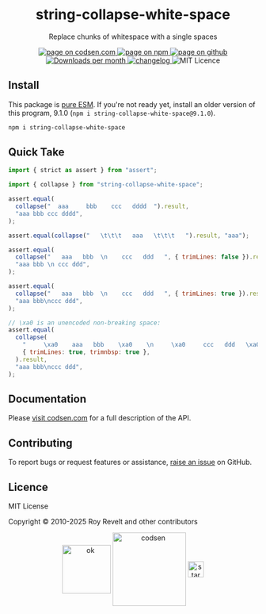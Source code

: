 <h1 align="center">string-collapse-white-space</h1>

<p align="center">Replace chunks of whitespace with a single spaces</p>

<p align="center">
  <a href="https://codsen.com/os/string-collapse-white-space" rel="nofollow noreferrer noopener">
    <img src="https://img.shields.io/badge/-codsen-blue?style=flat-square" alt="page on codsen.com">
  </a>
  <a href="https://www.npmjs.com/package/string-collapse-white-space" rel="nofollow noreferrer noopener">
    <img src="https://img.shields.io/badge/-npm-blue?style=flat-square" alt="page on npm">
  </a>
  <a href="https://github.com/codsen/codsen/tree/main/packages/string-collapse-white-space" rel="nofollow noreferrer noopener">
    <img src="https://img.shields.io/badge/-github-blue?style=flat-square" alt="page on github">
  </a>
  <a href="https://npmcharts.com/compare/string-collapse-white-space?interval=30" rel="nofollow noreferrer noopener" target="_blank">
    <img src="https://img.shields.io/npm/dm/string-collapse-white-space.svg?style=flat-square" alt="Downloads per month">
  </a>
  <a href="https://codsen.com/os/string-collapse-white-space/changelog" rel="nofollow noreferrer noopener">
    <img src="https://img.shields.io/badge/changelog-here-brightgreen?style=flat-square" alt="changelog">
  </a>
  <img src="https://img.shields.io/badge/licence-MIT-brightgreen.svg?style=flat-square" alt="MIT Licence">
</p>

## Install

This package is [pure ESM](https://gist.github.com/sindresorhus/a39789f98801d908bbc7ff3ecc99d99c). If you're not ready yet, install an older version of this program, 9.1.0 (`npm i string-collapse-white-space@9.1.0`).

```bash
npm i string-collapse-white-space
```

## Quick Take

```js
import { strict as assert } from "assert";

import { collapse } from "string-collapse-white-space";

assert.equal(
  collapse("  aaa     bbb    ccc   dddd  ").result,
  "aaa bbb ccc dddd",
);

assert.equal(collapse("   \t\t\t   aaa   \t\t\t   ").result, "aaa");

assert.equal(
  collapse("   aaa   bbb  \n    ccc   ddd   ", { trimLines: false }).result,
  "aaa bbb \n ccc ddd",
);

assert.equal(
  collapse("   aaa   bbb  \n    ccc   ddd   ", { trimLines: true }).result,
  "aaa bbb\nccc ddd",
);

// \xa0 is an unencoded non-breaking space:
assert.equal(
  collapse(
    "     \xa0    aaa   bbb    \xa0    \n     \xa0     ccc   ddd   \xa0   ",
    { trimLines: true, trimnbsp: true },
  ).result,
  "aaa bbb\nccc ddd",
);
```

## Documentation

Please [visit codsen.com](https://codsen.com/os/string-collapse-white-space/) for a full description of the API.

## Contributing

To report bugs or request features or assistance, [raise an issue](https://github.com/codsen/codsen/issues/new/choose) on GitHub.

## Licence

MIT License

Copyright © 2010-2025 Roy Revelt and other contributors

<p align="center"><img src="https://codsen.com/images/png-codsen-ok.png" width="98" alt="ok" align="center"> <img src="https://codsen.com/images/png-codsen-1.png" width="148" alt="codsen" align="center"> <img src="https://codsen.com/images/png-codsen-star-small.png" width="32" alt="star" align="center"></p>
